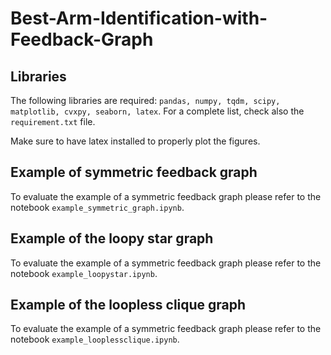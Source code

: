 # Best-Arm-Identification-with-Feedback-Graph

## Libraries

The following libraries are required: `pandas, numpy, tqdm, scipy, matplotlib, cvxpy, seaborn, latex`. For a complete list, check also the `requirement.txt` file.

Make sure to have latex installed to properly plot the figures.

## Example of symmetric feedback graph
To evaluate the example of a symmetric feedback graph please refer to the notebook `example_symmetric_graph.ipynb`.

## Example of the loopy star graph
To evaluate the example of a symmetric feedback graph please refer to the notebook `example_loopystar.ipynb`.

## Example of the loopless clique graph
To evaluate the example of a symmetric feedback graph please refer to the notebook `example_looplessclique.ipynb`.